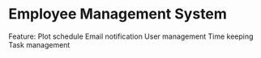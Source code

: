 # Employee Management System

Feature:
Plot schedule
Email notification
User management
Time keeping
Task management

